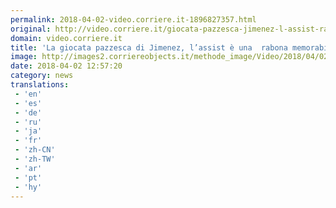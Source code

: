 ```yaml
---
permalink: 2018-04-02-video.corriere.it-1896827357.html
original: http://video.corriere.it/giocata-pazzesca-jimenez-l-assist-rabona/9d53a674-3660-11e8-a836-1a6391d71628
domain: video.corriere.it
title: 'La giocata pazzesca di Jimenez, l’assist è una  rabona memorabile - Corriere TV'
image: http://images2.corriereobjects.it/methode_image/Video/2018/04/02/Sport/Foto%20Sport%20-%20Trattate/rabona-kbgg--656x492corriere-web-nazionale_512x384_fb.jpg
date: 2018-04-02 12:57:20
category: news
translations: 
 - 'en'
 - 'es'
 - 'de'
 - 'ru'
 - 'ja'
 - 'fr'
 - 'zh-CN'
 - 'zh-TW'
 - 'ar'
 - 'pt'
 - 'hy'
---
```


